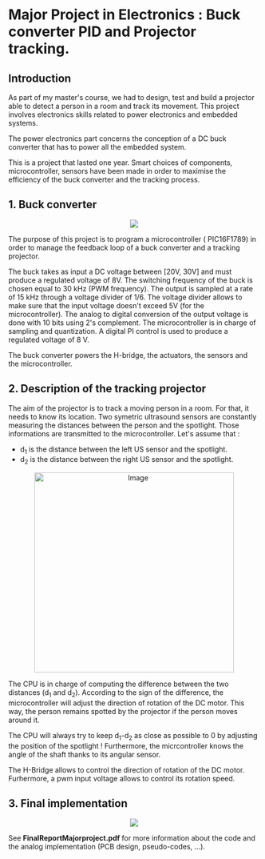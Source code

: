 # Major Project in Electronics : Buck converter PID and Projector tracking.
## Introduction

As part of my master's course, we had to design, test and build a projector able to detect a person in a room and track its movement. This project involves electronics skills related to power electronics and embedded systems. 

The power electronics part concerns the conception of a DC buck converter that has to power all the embedded system.

This is a project that lasted one year. Smart choices of components, microcontroller, sensors have been made in order to maximise the efficiency of the buck converter and the tracking process.


## 1. Buck converter
<p align="center">
  <img src="https://i.imgur.com/X9Qw94F.png" />
</p>

The purpose of this project is to program a microcontroller ( PIC16F1789) in order to manage the feedback loop of a buck converter and a tracking projector. 

The buck takes as input a DC voltage between [20V, 30V] and must produce a regulated voltage of 8V. The switching frequency of the buck is chosen equal to 30 kHz (PWM frequency). The output is sampled at a rate of 15 kHz through a voltage divider of 1/6. The voltage divider allows to make sure that the input voltage doesn't exceed 5V (for the microcontroller). The analog to digital conversion of the output voltage is done with 10 bits using 2's complement. The microcontroller is in charge of sampling and quantization. A digital PI control is used to produce a regulated voltage of 8 V.  

The buck converter powers the H-bridge, the actuators, the sensors and the microcontroller.



## 2. Description of the tracking projector


The aim of the projector is to track a moving person in a room. For that, it needs to know its location. Two symetric ultrasound sensors are constantly measuring the distances between the person and the spotlight. Those informations are transmitted to the microcontroller. Let's assume that :

- d<sub>1</sub> is the distance between the left US sensor and the spotlight.
- d<sub>2</sub> is the distance between the right US sensor and the spotlight.
<p align="center">
  <img src="https://i.imgur.com/xCHSd6d.png" alt="Image" height="400" width="400" />
</p>


The CPU is in charge of computing the difference between the two distances (d<sub>1</sub> and d<sub>2</sub>). According to the sign of the difference, the microcontroller will adjust the direction of rotation of the DC motor. This way, the person remains spotted by the projector if the person moves around it. 

The CPU will always try to keep d<sub>1</sub>-d<sub>2</sub> as close as possible to 0 by adjusting the position of the spotlight ! Furthermore, the micrcontroller knows the angle of the shaft thanks to its angular sensor.

The H-Bridge allows to control the direction of rotation of the DC motor. Furhermore, a pwm input voltage allows to control its rotation speed.

## 3. Final implementation 
<p align="center">
  <img src="https://i.imgur.com/qQMkzd6.png" />
</p>

See **FinalReportMajorproject.pdf** for more information about the code and the analog implementation (PCB design, pseudo-codes, ...).

